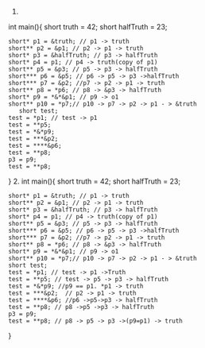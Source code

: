 1.
int main(){
    short truth = 42; 
    short halfTruth = 23;

    short* p1 = &truth; // p1 -> truth
    short** p2 = &p1; // p2 -> p1 -> truth
    short* p3 = &halfTruth; // p3 -> halfTruth
    short* p4 = p1; // p4 -> truth(copy of p1)
    short** p5 = &p3; // p5 -> p3 -> halfTruth
    short*** p6 = &p5; // p6 -> p5 -> p3 ->halfTruth
    short*** p7 = &p2; //p7 -> p2 -> p1 -> truth
    short** p8 = *p6; // p8 -> &p3 -> halfTruth
    short* p9 = *&*&p1; // p9 -> o1
    short** p10 = *p7;// p10 -> p7 -> p2 -> p1 - > &truth
       short test;
    test = *p1; // test -> p1
    test = **p5; 
    test = *&*p9; 
    test = ***&p2; 
    test = ****&p6; 
    test = **p8; 
    p3 = p9;
    test = **p8;
}
2. 
int main(){
    short truth = 42; 
    short halfTruth = 23;

    short* p1 = &truth; // p1 -> truth
    short** p2 = &p1; // p2 -> p1 -> truth
    short* p3 = &halfTruth; // p3 -> halfTruth
    short* p4 = p1; // p4 -> truth(copy of p1)
    short** p5 = &p3; // p5 -> p3 -> halfTruth
    short*** p6 = &p5; // p6 -> p5 -> p3 ->halfTruth
    short*** p7 = &p2; //p7 -> p2 -> p1 -> truth
    short** p8 = *p6; // p8 -> &p3 -> halfTruth
    short* p9 = *&*&p1; // p9 -> o1
    short** p10 = *p7;// p10 -> p7 -> p2 -> p1 - > &truth
    short test;
    test = *p1; // test -> p1 ->Truth
    test = **p5; // test -> p5 -> p3 -> halfTruth
    test = *&*p9; //p9 == p1. *p1 -> truth
    test = ***&p2;  // p2 -> p1 -> truth
    test = ****&p6; //p6 ->p5->p3 -> halfTruth
    test = **p8; // p8 ->p5 ->p3 -> halfTruth
    p3 = p9;
    test = **p8; // p8 -> p5 -> p3 ->(p9=p1) -> truth 
}